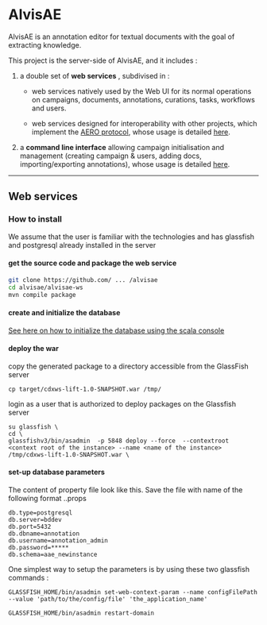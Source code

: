 # AlvisAE

AlvisAE is an annotation editor for textual documents with the goal of extracting knowledge.

This project is the server-side of AlvisAE, and it includes : 

1. a double set of **web services** , subdivised in :

    * web services natively used by the Web UI for its normal operations on campaigns, documents, annotations, curations, tasks, workflows and users.

    * web services designed for interoperability with other projects, which implement the [AERO protocol](https://github.com/openminted/omtd-aero), whose usage is detailed [here](documentation/ws-aero-usage.md).

2. a **command line interface** allowing campaign initialisation and management (creating campaign & users, adding docs, importing/exporting annotations), whose usage is detailed [here](documentation/cli-usage.md).

---
## Web services
### How to install
We assume that the user is familiar with the technologies and has glassfish and postgresql already installed in the server

#### get the source code and package the web service

```sh
git clone https://github.com/ ... /alvisae
cd alvisae/alvisae-ws
mvn compile package
```

#### create and initialize the database
[See here on how to initialize the database using the scala console](documentation/create-database.md)


#### deploy the war
copy the generated package to a directory accessible from the GlassFish server

```
cp target/cdxws-lift-1.0-SNAPSHOT.war /tmp/
```

login as a user that is authorized to deploy packages on the Glassfish server

```
su glassfish \
cd \
glassfishv3/bin/asadmin  -p 5848 deploy --force  --contextroot <context root of the instance> --name <name of the instance> /tmp/cdxws-lift-1.0-SNAPSHOT.war \
```

#### set-up database parameters
The content of property file look like this. Save the file with name of the following format <user>.<hostname>.props

```
db.type=postgresql
db.server=bddev
db.port=5432
db.dbname=annotation
db.username=annotation_admin
db.password=*****
db.schema=aae_newinstance
```

One simplest way to setup the parameters is by using these two glassfish commands :

```
GLASSFISH_HOME/bin/asadmin set-web-context-param --name configFilePath --value 'path/to/the/config/file' 'the_application_name'

GLASSFISH_HOME/bin/asadmin restart-domain
```


